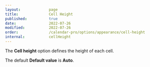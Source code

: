 ```yaml
---
layout:             page
title:              Cell Height 
published:          true
date:               2022-07-26
modified:           2022-07-26
order:              /calendar-pro/options/appearance/cell-height
internal:           cellHeight
---
```

The **Cell height** option defines the height of each cell.

The default **Default value** is **Auto**.

